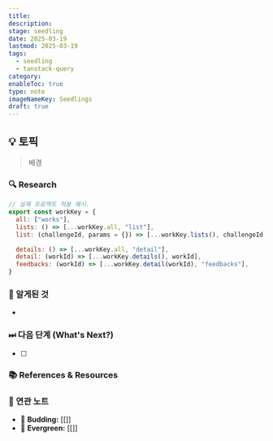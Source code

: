 ```yaml
---
title:
description:
stage: seedling
date: 2025-03-19
lastmod: 2025-03-19
tags:
  - seedling
  - tanstack-query
category:
enableToc: true
type: note
imageNameKey: Seedlings
draft: true
---
```


## 💡 토픽

> 배경

### 🔍 Research

```js
// 실제 프로젝트 적용 예시.
export const workKey = {
  all: ["works"],
  lists: () => [...workKey.all, "list"],
  list: (challengeId, params = {}) => [...workKey.lists(), challengeId, { ...params }],

  details: () => [...workKey.all, "detail"],
  detail: (workId) => [...workKey.details(), workId],
  feedbacks: (workId) => [...workKey.detail(workId), "feedbacks"],
}
```

### 🚩 알게된 것

-

### ⏭ 다음 단계 (What's Next?)

- [ ]

### 📚 References & Resources

### 📝 연관 노트

- 🌿 **Budding:** [[]]
- 🌳 **Evergreen:** [[]]
